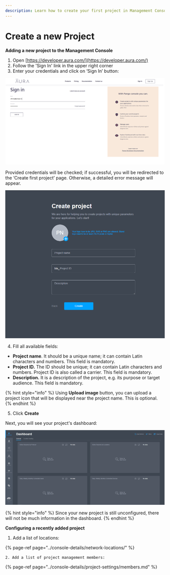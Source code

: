 ```yaml
---
description: Learn how to create your first project in Management Console
---
```


# Create a new Project

**Adding a new project to the Management Console**

1. Open [https://developer.aura.com/](https://developer.aura.com/)
2. Follow the 'Sign In' link in the upper right corner
3. Enter your credentials and click on ‘Sign In’ button: 

![](../.gitbook/assets/sign-in-form.png)

Provided credentials will be checked; if successful, you will be redirected to the ‘Create first project’ page. Otherwise, a detailed error message will appear.

![](../.gitbook/assets/first-project.png)

4. Fill all available fields:

* **Project name**. It should be a unique name; it can contain Latin characters and numbers. This field is mandatory.
* **Project ID.** The ID should be unique; it can contain Latin characters and numbers. Project ID is also called a carrier. This field is mandatory.
* **Description.** It is a description of the project, e.g. its purpose or target audience. This field is mandatory.

{% hint style="info" %}
Using **Upload image** button, you can upload a project icon that will be displayed near the project name. This is optional.
{% endhint %}



5. Click **Create**

Next, you will see your project's dashboard:

![](../.gitbook/assets/first-project-dashboard.png)

{% hint style="info" %}
Since your new project is still unconfigured, there will not be much information in the dashboard.
{% endhint %}

**Configuring a recently added project**

1. Add a list of locations:

{% page-ref page="../console-details/network-locations/" %}

    2. Add a list of project management members:

{% page-ref page="../console-details/project-settings/members.md" %}





